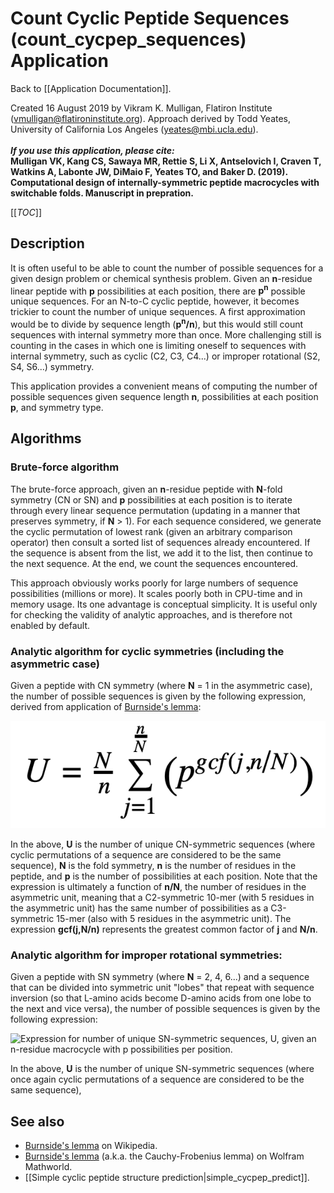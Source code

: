 # Count Cyclic Peptide Sequences (count_cycpep_sequences) Application

Back to [[Application Documentation]].

Created 16 August 2019 by Vikram K. Mulligan, Flatiron Institute (vmulligan@flatironinstitute.org).  Approach derived by Todd Yeates, University of California Los Angeles (yeates@mbi.ucla.edu).<br/><br/>
<b><i>If you use this application, please cite:</i><br/>
Mulligan VK, Kang CS, Sawaya MR, Rettie S, Li X, Antselovich I, Craven T, Watkins A, Labonte JW, DiMaio F, Yeates TO, and Baker D. (2019).  Computational design of internally-symmetric peptide macrocycles with switchable folds.  Manuscript in prepration.</b><br/>

[[_TOC_]]

## Description

It is often useful to be able to count the number of possible sequences for a given design problem or chemical synthesis problem.  Given an **n**-residue linear peptide with **p** possibilities at each position, there are **p<sup>n</sup>** possible unique sequences.  For an N-to-C cyclic peptide, however, it becomes trickier to count the number of unique sequences.  A first approximation would be to divide by sequence length (**p<sup>n</sup>/n**), but this would still count sequences with internal symmetry more than once.  More challenging still is counting in the cases in which one is limiting oneself to sequences with internal symmetry, such as cyclic (C2, C3, C4...) or improper rotational (S2, S4, S6...) symmetry.

This application provides a convenient means of computing the number of possible sequences given sequence length **n**, possibilities at each position **p**, and symmetry type.

## Algorithms

### Brute-force algorithm

The brute-force approach, given an **n**-residue peptide with **N**-fold symmetry (CN or SN) and **p** possibilities at each position is to iterate through every linear sequence permutation (updating in a manner that preserves symmetry, if **N** > 1).  For each sequence considered, we generate the cyclic permutation of lowest rank (given an arbitrary comparison operator) then consult a sorted list of sequences already encountered.  If the sequence is absent from the list, we add it to the list, then continue to the next sequence.  At the end, we count the sequences encountered.

This approach obviously works poorly for large numbers of sequence possibilities (millions or more).  It scales poorly both in CPU-time and in memory usage.  Its one advantage is conceptual simplicity.  It is useful only for checking the validity of analytic approaches, and is therefore not enabled by default.

### Analytic algorithm for cyclic symmetries (including the asymmetric case)

Given a peptide with CN symmetry (where **N** = 1 in the asymmetric case), the number of possible sequences is given by the following expression, derived from application of [Burnside's lemma](https://en.wikipedia.org/wiki/Burnside%27s_lemma):

![Expression for number of unique CN-symmetric sequences, U, given an n-residue macrocycle with p possibilities per position.](CN_expression.png)

In the above, **U** is the number of unique CN-symmetric sequences (where cyclic permutations of a sequence are considered to be the same sequence), **N** is the fold symmetry, **n** is the number of residues in the peptide, and **p** is the number of possibilities at each position.  Note that the expression is ultimately a function of **n/N**, the number of residues in the asymmetric unit, meaning that a C2-symmetric 10-mer (with 5 residues in the asymmetric unit) has the same number of possibilities as a C3-symmetric 15-mer (also with 5 residues in the asymmetric unit).  The expression **gcf(j,N/n)** represents the greatest common factor of **j** and **N/n**.

### Analytic algorithm for improper rotational symmetries:

Given a peptide with SN symmetry (where **N** = 2, 4, 6...) and a sequence that can be divided into symmetric unit "lobes" that repeat with sequence inversion (so that L-amino acids become D-amino acids from one lobe to the next and vice versa), the number of possible sequences is given by the following expression:

![Expression for number of unique SN-symmetric sequences, U, given an n-residue macrocycle with p possibilities per position.](SN_expression.png)

In the above, **U** is the number of unique SN-symmetric sequences (where once again cyclic permutations of a sequence are considered to be the same sequence), 

## See also

* [Burnside's lemma](https://en.wikipedia.org/wiki/Burnside%27s_lemma) on Wikipedia.
* [Burnside's lemma](http://mathworld.wolfram.com/Cauchy-FrobeniusLemma.html) (a.k.a. the Cauchy-Frobenius lemma) on Wolfram Mathworld.
* [[Simple cyclic peptide structure prediction|simple_cycpep_predict]].